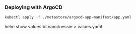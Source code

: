 ### Deploying with ArgoCD
```sh
kubectl apply -f ./metastore/argocd-app-manifest/app.yaml
```

helm show values bitnami/nessie > values.yaml